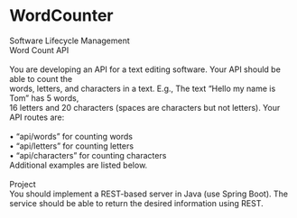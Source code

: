# WordCounter<br>

Software Lifecycle Management<br>
Word Count API<br><br>
You are developing an API for a text editing software. Your API should be able to count the<br>
words, letters, and characters in a text. E.g., The text “Hello my name is Tom” has 5 words,<br>
16 letters and 20 characters (spaces are characters but not letters). Your API routes are:<br><br>
• “api/words” for counting words<br>
• “api/letters” for counting letters<br>
• “api/characters” for counting characters<br>
Additional examples are listed below.<br><br>
Project<br>
You should implement a REST-based server in Java (use Spring Boot). The service should
be able to return the desired information using REST.
